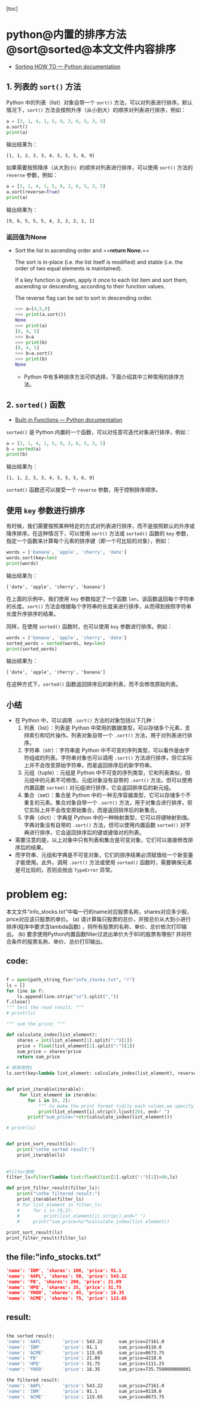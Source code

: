 [toc]

#  python@内置的排序方法@sort@sorted@本文文件内容排序

- [Sorting HOW TO — Python documentation](https://docs.python.org/3/howto/sorting.html)

## 1. 列表的 `sort()` 方法

Python 中的列表（list）对象自带一个 `sort()` 方法，可以对列表进行排序。默认情况下，`sort()` 方法会按照升序（从小到大）的顺序对列表进行排序，例如：

```python
a = [3, 1, 4, 1, 5, 9, 2, 6, 5, 3, 5]
a.sort()
print(a)
```

输出结果为：

```
[1, 1, 2, 3, 3, 4, 5, 5, 5, 6, 9]
```

如果需要按照降序（从大到小）的顺序对列表进行排序，可以使用 `sort()` 方法的 `reverse` 参数，例如：

```python
a = [3, 1, 4, 1, 5, 9, 2, 6, 5, 3, 5]
a.sort(reverse=True)
print(a)
```

输出结果为：

```
[9, 6, 5, 5, 5, 4, 3, 3, 2, 1, 1]
```

### 返回值为None

- Sort the list in ascending order and ==**return None.**==

  The sort is in-place (i.e. the list itself is modified) and stable (i.e. the order of two equal elements is maintained).

  If a key function is given, apply it once to each list item and sort them, ascending or descending, according to their function values.

  The reverse flag can be set to sort in descending order.


  ```python
  >>> a=[4,5,0]
  >>> print(a.sort())     
  None
  >>> print(a)
  [0, 4, 5]
  >>> b=a
  >>> print(b)
  [0, 4, 5]
  >>> b=a.sort() 
  >>> print(b)
  None
  
  
  ```

  - Python 中有多种排序方法可供选择，下面介绍其中三种常用的排序方法。

## 2. `sorted()` 函数

- [Built-in Functions — Python  documentation](https://docs.python.org/3/library/functions.html#sorted)

`sorted()` 是 Python 内置的一个函数，可以对任意可迭代对象进行排序，例如：

```python
a = [3, 1, 4, 1, 5, 9, 2, 6, 5, 3, 5]
b = sorted(a)
print(b)
```

输出结果为：

```
[1, 1, 2, 3, 3, 4, 5, 5, 5, 6, 9]
```

`sorted()` 函数还可以接受一个 `reverse` 参数，用于控制排序顺序。

##  使用 `key` 参数进行排序

有时候，我们需要按照某种特定的方式对列表进行排序，而不是按照默认的升序或降序排序。在这种情况下，可以使用 `sort()` 方法或 `sorted()` 函数的 `key` 参数，指定一个函数来计算每个元素的排序键（即一个可比较的对象），例如：

```python
words = ['banana', 'apple', 'cherry', 'date']
words.sort(key=len)
print(words)
```

输出结果为：

```
['date', 'apple', 'cherry', 'banana']
```

在上面的示例中，我们使用 `key` 参数指定了一个函数 `len`，该函数返回每个字符串的长度。`sort()` 方法会根据每个字符串的长度来进行排序，从而得到按照字符串长度升序排序的结果。

同样，在使用 `sorted()` 函数时，也可以使用 `key` 参数进行排序。例如：

```python
words = ['banana', 'apple', 'cherry', 'date']
sorted_words = sorted(words, key=len)
print(sorted_words)
```

输出结果为：

```
['date', 'apple', 'cherry', 'banana']
```

在这种方式下，`sorted()` 函数返回排序后的新列表，而不会修改原始列表。

## 小结

- 在 Python 中，可以调用 `.sort()` 方法的对象包括以下几种：
  1. 列表（list）：列表是 Python 中常用的数据类型，可以存储多个元素，支持索引和切片操作。列表对象自带一个 `.sort()` 方法，用于对列表进行排序。
  2. 字符串（str）：字符串是 Python 中不可变的序列类型，可以看作是由字符组成的列表。字符串对象也可以调用 `.sort()` 方法进行排序，但它实际上并不会改变原始字符串，而是返回排序后的新字符串。
  3. 元组（tuple）：元组是 Python 中不可变的序列类型，它和列表类似，但元组中的元素不可修改。元组对象没有自带的 `.sort()` 方法，但可以使用内置函数 `sorted()` 对元组进行排序，它会返回排序后的新元组。
  4. 集合（set）：集合是 Python 中的一种无序容器类型，它可以存储多个不重复的元素。集合对象自带一个 `.sort()` 方法，用于对集合进行排序，但它实际上并不会改变原始集合，而是返回排序后的新集合。
  5. 字典（dict）：字典是 Python 中的一种映射类型，它可以将键映射到值。字典对象没有自带的 `.sort()` 方法，但可以使用内置函数 `sorted()` 对字典进行排序，它会返回排序后的键或键值对的列表。
- 需要注意的是，以上对象中只有列表和集合是可变对象，它们可以直接修改排序后的结果。
- 而字符串、元组和字典是不可变对象，它们的排序结果必须赋值给一个新变量才能使用。此外，调用 `.sort()` 方法或使用 `sorted()` 函数时，需要确保元素是可比较的，否则会抛出 `TypeError` 异常。

#  problem eg:
本文文件“info_stocks.txt”中每一行的name对应股票名称，shares对应多少股，price对应该只股票的单价。
    (a) 请计算每只股票的总价，并按总价从大到小进行排序(程序中要求含lambda函数) ，将所有股票的名称、单价、总价依次打印输出。
    (b) 要求使用Python内置函数filter过滤出单价大于80的股票有哪些? 并将符合条件的股票名称、单价、总价打印输出。

## code:

```python

f = open(path_string_fix+"info_stocks.txt", "r")
ls = []
for line in f:
    ls.append(line.strip("\n").split(","))
f.close()
""" test the read result: """
# print(ls)

""" sum the price: """

def calculate_index(list_element):
    shares = int(list_element[1].split(":")[1])
    price = float(list_element[2].split(":")[1])
    sum_price = shares*price
    return sum_price

# 排序用例1
ls.sort(key=lambda list_element: calculate_index(list_element), reverse=True)


def print_iterable(iterable):
     for list_element in iterable:
        for i in [0, 2]:
            """ to make the print format tidily each column,we specify a width for the middle column: """
            print(list_element[i].strip().ljust(20), end=" ")
        print("sum_price="+str(calculate_index(list_element)))

# print(ls)


def print_sort_result(ls):
    print("\nthe sorted result:")
    print_iterable(ls)
        
            
#filter用例
filter_ls=filter(lambda list:float(list[2].split(":")[1])>80,ls)

def print_filter_result(filter_ls):
    print("\nthe filtered result:")
    print_iterable(filter_ls)
    # for list_element in filter_ls:
    #     for i in [0,2]:
    #         print(list_element[i].strip(),end=" ")
    #     print("sum_price=%s"%calculate_index(list_element))
        
print_sort_result(ls)
print_filter_result(filter_ls)

```
##  the file:"info_stocks.txt"
```json
'name': 'IBM', 'shares': 100, 'price': 91.1
'name': 'AAPL', 'shares': 50, 'price': 543.22
'name': 'FB', 'shares': 200, 'price': 21.09
'name': 'HPQ', 'shares': 35, 'price': 31.75
'name': 'YHOO', 'shares': 45, 'price': 16.35
'name': 'ACME', 'shares': 75, 'price': 115.65
```

##  result:

```bash

the sorted result:
'name': 'AAPL'       'price': 543.22      sum_price=27161.0
'name': 'IBM'        'price': 91.1        sum_price=9110.0
'name': 'ACME'       'price': 115.65      sum_price=8673.75
'name': 'FB'         'price': 21.09       sum_price=4218.0
'name': 'HPQ'        'price': 31.75       sum_price=1111.25
'name': 'YHOO'       'price': 16.35       sum_price=735.7500000000001

the filtered result:
'name': 'AAPL'       'price': 543.22      sum_price=27161.0
'name': 'IBM'        'price': 91.1        sum_price=9110.0
'name': 'ACME'       'price': 115.65      sum_price=8673.75
```